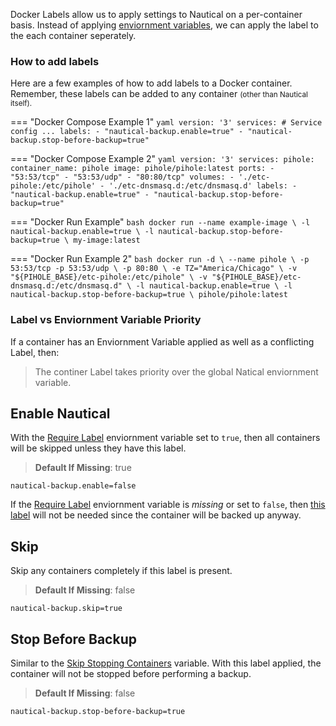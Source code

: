 Docker Labels allow us to apply settings to Nautical on a per-container basis. Instead of applying [enviornment variables](./arguments.md), we can apply the label to the each container seperately.

### How to add labels

Here are a few examples of how to add labels to a Docker container.
Remember, these labels can be added to any container <small> (other than Nautical itself).</small>

=== "Docker Compose Example 1"
    ```yaml
    version: '3'
    services:
        # Service config ...
        labels:
        - "nautical-backup.enable=true"
        - "nautical-backup.stop-before-backup=true"
    ```

=== "Docker Compose Example 2"
    ```yaml
    version: '3'
    services:
      pihole:
        container_name: pihole
        image: pihole/pihole:latest
        ports:
          - "53:53/tcp"
          - "53:53/udp"
          - "80:80/tcp"
        volumes:
          - './etc-pihole:/etc/pihole'
          - './etc-dnsmasq.d:/etc/dnsmasq.d'
        labels:
          - "nautical-backup.enable=true"
          - "nautical-backup.stop-before-backup=true"
    ```

=== "Docker Run Example"
    ```bash
    docker run --name example-image \
    -l nautical-backup.enable=true \
    -l nautical-backup.stop-before-backup=true \
    my-image:latest
    ```

=== "Docker Run Example 2"
    ```bash
    docker run -d \
      --name pihole \
      -p 53:53/tcp -p 53:53/udp \
      -p 80:80 \
      -e TZ="America/Chicago" \
      -v "${PIHOLE_BASE}/etc-pihole:/etc/pihole" \
      -v "${PIHOLE_BASE}/etc-dnsmasq.d:/etc/dnsmasq.d" \
      -l nautical-backup.enable=true \
      -l nautical-backup.stop-before-backup=true \
      pihole/pihole:latest
    ```

### Label vs Enviornment Variable Priority
If a container has an Enviornment Variable applied as well as a conflicting Label, then:
> The continer Label takes priority over the global Natical enviornment variable.

## Enable Nautical
With the [Require Label](./arguments.md#require-label) enviornment variable set to `true`, then all containers will be skipped unless they have this label.

> **Default If Missing**: true

```properties
nautical-backup.enable=false
```

If the [Require Label](./arguments.md#require-label) enviornment variable is *missing* or set to `false`, then [this label](#enable-nautical) will not be needed since the container will be backed up anyway.

## Skip
Skip any containers completely if this label is present.

> **Default If Missing**: false

```properties
nautical-backup.skip=true
```

## Stop Before Backup
Similar to the [Skip Stopping Containers](./arguments.md#skip-stopping-containers) variable. 
With this label applied, the container will not be stopped before performing a backup.

> **Default If Missing**: false

```properties
nautical-backup.stop-before-backup=true
```